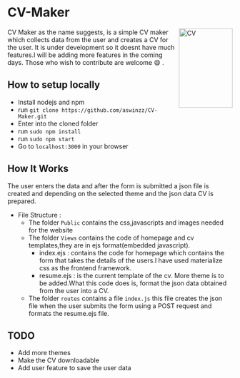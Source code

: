 # CV-Maker

<img align="right" width="120" height="178"
     title="CV" src="http://freevector.co/wp-content/uploads/2010/06/52762-job-search-symbol-of-a-hand-holding-cv.png">

CV Maker as the name suggests, is a simple CV maker which collects data from the user and creates a CV for the user.
It is under development so it doesnt have much features.I will be adding more features in the coming days.
Those who wish to contribute are welcome :smile: .

## How to setup locally

* Install nodejs and npm
* run `git clone https://github.com/aswinzz/CV-Maker.git`
* Enter into the cloned folder
* run `sudo npm install`
* run `sudo npm start`
* Go to `localhost:3000` in your browser

## How It Works

The user enters the data and after the form is submitted a json file is created and depending on the selected theme and the json data CV is prepared.

- File Structure :
  * The folder `Public` contains the css,javascripts and images needed for the website
  * The folder `Views` contains the code of homepage and cv templates,they are in ejs format(embedded javascript). 
    - index.ejs : contains the code for homepage which contains the form that takes the details of the users.I have used materialize css as the frontend framework.
    - resume.ejs : is the current template of the cv. More theme is to be added.What this code does is, format the json data obtained from the user into a CV.
  * The folder `routes` contains a file `index.js` this file creates the json file when the user submits the form using a POST request and formats the resume.ejs file.

## TODO

* Add more themes
* Make the CV downloadable
* Add user feature to save the user data